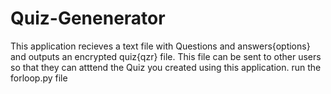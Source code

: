 # Quiz-Genenerator

This application recieves a text file with Questions and answers{options} and outputs an encrypted quiz{qzr} file. This file can be sent to other users so that they can atttend the Quiz you created using this application.
run the forloop.py file
